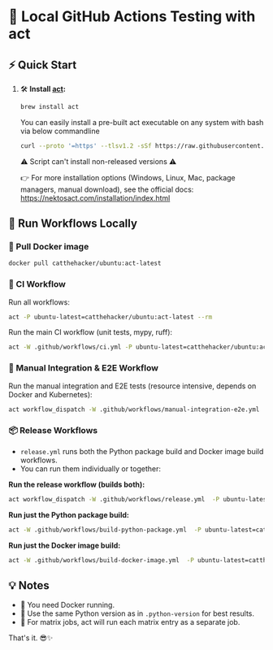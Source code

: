 # 🚀 Local GitHub Actions Testing with act

## ⚡ Quick Start

1. 🛠️ **Install [act](https://github.com/nektos/act):**

    ```sh
    brew install act
    ```

    You can easily install a pre-built act executable on any system with bash via below commandline

    ```sh
    curl --proto '=https' --tlsv1.2 -sSf https://raw.githubusercontent.com/nektos/act/master/install.sh | sudo bash
    ```

    ⚠️ Script can't install non-released versions ⚠️

    👉 For more installation options (Windows, Linux, Mac, package managers, manual download), see the official docs: <https://nektosact.com/installation/index.html>

## 🧪 Run Workflows Locally

### 🐳 Pull Docker image

```sh
docker pull catthehacker/ubuntu:act-latest
```

### 🏃 CI Workflow

Run all workflows:

```sh
act -P ubuntu-latest=catthehacker/ubuntu:act-latest --rm
```

Run the main CI workflow (unit tests, mypy, ruff):

```sh
act -W .github/workflows/ci.yml -P ubuntu-latest=catthehacker/ubuntu:act-latest  --rm
```

### 🔬 Manual Integration & E2E Workflow

Run the manual integration and E2E tests (resource intensive, depends on Docker and Kubernetes):

```sh
act workflow_dispatch -W .github/workflows/manual-integration-e2e.yml  -P ubuntu-latest=catthehacker/ubuntu:act-latest  --rm
```

### 📦 Release Workflows

- `release.yml` runs both the Python package build and Docker image build workflows.
- You can run them individually or together:

**Run the release workflow (builds both):**

```sh
act workflow_dispatch -W .github/workflows/release.yml  -P ubuntu-latest=catthehacker/ubuntu:act-latest  --rm
```

**Run just the Python package build:**

```sh
act -W .github/workflows/build-python-package.yml  -P ubuntu-latest=catthehacker/ubuntu:act-latest  --rm
```

**Run just the Docker image build:**

```sh
act -W .github/workflows/build-docker-image.yml  -P ubuntu-latest=catthehacker/ubuntu:act-latest  --rm
```

## 💡 Notes

- 🐳 You need Docker running.
- 🐍 Use the same Python version as in `.python-version` for best results.
- 🧩 For matrix jobs, act will run each matrix entry as a separate job.

That's it. 😎✨ 
